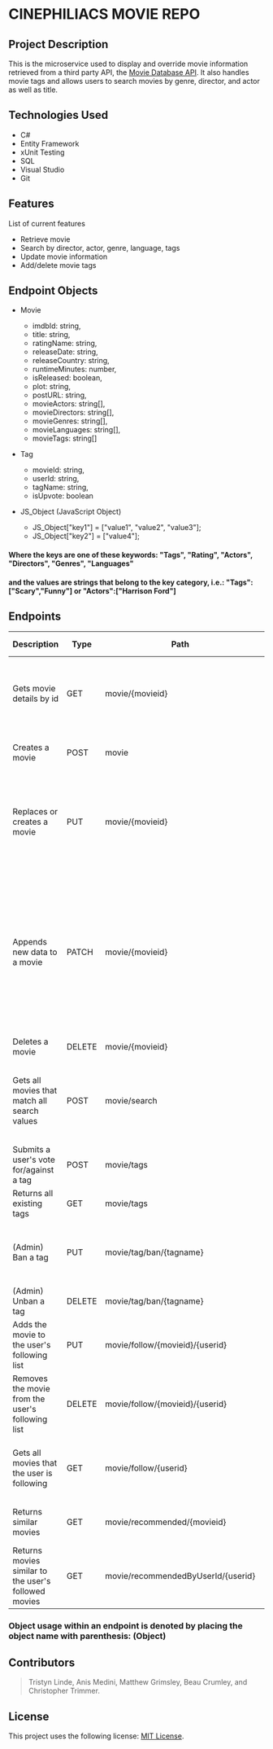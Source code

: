 # CINEPHILIACS MOVIE REPO

## Project Description

This is the microservice used to display and override movie information retrieved from a third party API, the [Movie Database API]( https://rapidapi.com/rapidapi/api/movie-database-imdb-alternative/). It also handles movie tags and allows users to search movies by genre, director, and actor as well as title.  

## Technologies Used

* C#
* Entity Framework
* xUnit Testing
* SQL
* Visual Studio
* Git

## Features

List of current features
* Retrieve movie
* Search by director, actor, genre, language, tags
* Update movie information
* Add/delete movie tags 

## Endpoint Objects
* Movie
  * imdbId: string,
  * title: string,
  * ratingName: string,
  * releaseDate: string,
  * releaseCountry: string,
  * runtimeMinutes: number,
  * isReleased: boolean,
  * plot: string,
  * postURL: string,
  * movieActors: string[],
  * movieDirectors: string[],
  * movieGenres: string[],
  * movieLanguages: string[],
  * movieTags: string[]

* Tag
  * movieId: string,
  * userId: string,
  * tagName: string,
  * isUpvote: boolean

* JS_Object (JavaScript Object)
  * JS_Object["key1"] = ["value1", "value2", "value3"];
  * JS_Object["key2"] = ["value4"];
#### Where the keys are one of these keywords: "Tags", "Rating", "Actors", "Directors", "Genres", "Languages"
#### and the values are strings that belong to the key category, i.e.: "Tags":["Scary","Funny"] or "Actors":["Harrison Ford"]

## Endpoints
| Description                                          | Type   | Path                               | Request Body | Returned  | Comments                                                                                                                                         |
|------------------------------------------------------|--------|------------------------------------|--------------|-----------|--------------------------------------------------------------------------------------------------------------------------------------------------|
| Gets movie details by id                             | GET    | movie/{movieid}                    |              | (Movie)   | If the movie does not exist, returns the data from the public movie API.                                                                         |
| Creates a movie                                      | POST   | movie                              | (Movie)      |           | Fails if the movie already exists.                                                                                                               |
| Replaces or creates a movie                          | PUT    | movie/{movieid}                    | (Movie)      |           | All movie properties are overwritten to match the provided Movie object.                                                                         |
| Appends new data to a movie                          | PATCH  | movie/{movieid}                    | (Movie)      |           | Only the provided properties are updated, missing properties remain unchanged. If movie does not exist, uses data from public movie API as base. |
| Deletes a movie                                      | DELETE | movie/{movieid}                    |              |           |                                                                                                                                                  |
| Gets all movies that match all search values         | POST   | movie/search                       | (JS_Object)  | string[]  | Returns an array of movieId strings. Does not search the public movie API.                                                                       |
| Submits a user's vote for/against a tag              | POST   | movie/tags                         | (Tag)        |           |                                                                                                                                                  |
| Returns all existing tags                            | GET    | movie/tags                         |              |           |                                                                                                                                                  |
| (Admin) Ban a tag                                    | PUT    | movie/tag/ban/{tagname}            |              |           | Banned tags are not returned with movie details                                                                                                  |
| (Admin) Unban a tag                                  | DELETE | movie/tag/ban/{tagname}            |              |           |                                                                                                                                                  |
| Adds the movie to the user's following list          | PUT    | movie/follow/{movieid}/{userid}    |              |           |                                                                                                                                                  |
| Removes the movie from the user's following list     | DELETE | movie/follow/{movieid}/{userid}    |              |           |                                                                                                                                                  |
| Gets all movies that the user is following           | GET    | movie/follow/{userid}              |              |           | Returns a list containing the movieid of each movie.                                                                                             |
| Returns similar movies                               | GET    | movie/recommended/{movieid}        |              | (Movie)[] | Returns an array of movie objects                                                                                                                |
| Returns movies similar to the user's followed movies | GET    | movie/recommendedByUserId/{userid} |              | (Movie)[] | Returns an array of movie objects                                                                                                                |

### Object usage within an endpoint is denoted by placing the object name with parenthesis: (Object)

## Contributors

> Tristyn Linde, Anis Medini, Matthew Grimsley, Beau Crumley, and Christopher Trimmer.

## License

This project uses the following license: [MIT License]( https://mit-license.org/).
